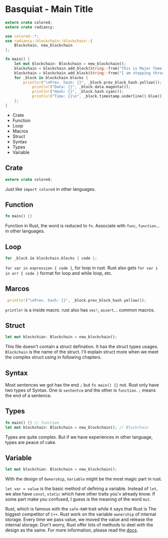 # Basquiat - Main Title

```rust
extern crate colored; 
extern crate radiancy; 

use colored::*; 
use radiancy::blockchain::blockchain::{
    Blockchain, new_blockchain
};

fn main() {
    let mut blockchain: Blockchain = new_blockchain();        
    blockchain = blockchain.add_block(String::from("This is Major Tome to Ground Control."));
    blockchain = blockchain.add_block(String::from("I am stepping through the door."));
    for _block in blockchain.blocks {
        println!("\nPrev. hash: {}", _block.prev_block_hash.yellow());
		    println!("Data: {}", _block.data.magenta());
		    println!("Hash: {}", _block.hash.cyan());
		    println!("Time: {}\n", _block.timestamp.underline().blue());
    };
}
```

+ Crate
+ Function
+ Loop
+ Macros
+ Struct
+ Syntax
+ Types
+ Variable

## Crate

```rust
extern crate colored;
```
Just like `import colored` in other languages.

## Function
```rust
fn main() {}
```
Function in Rust, the word is reduced to `fn`. Associate with `func`, `function`... in other languages.

## Loop

```rust
for _block in blockchain.blocks { code };
```

`for var in expression { code }`, for loop in rust. Rust also gets `for var i in arr { code }` format for loop and while loop, etc.

## Marcos

```rust
 println!("\nPrev. hash: {}", _block.prev_block_hash.yellow());
```
`println!` is a inside macro. rust also has `vec!`, `assert`... common macros.

## Struct

```rust
let mut blockchian: Blockchain = new_blockchain();
```
This file doesn't contain a struct defination. It has the struct types usages. `Blockchain` is the name of the struct. I'll explain struct more when we meet the complex struct using in following chapters.

## Syntax

Most sentences we got has the end `;` but `fn main() {}` not. Rust only have two types of Syntax.
One is `sententce` and the other is `function`. `;` means the end of a sentence.

## Types

```rust
fn main() {} // function
let mut blockchain: Blockchain = new_blockchain(); // Blockchain
```
Types are quite complex. But if we have experiences in other language, types are peace of cake.

## Variable

```rust
let mut blockchian: Blockchain = new_blockchain();
```

With the design of `Ownership`, `Variable` might be the most magic part in rust. 

`let var = value` is the basic method of defining a variable. Instead of `let`, we alse have `const`, `static` which have other traits you'v already know. If some part make you confused, I guess is the meaning of the word `mut`.

Rust, which is famous with the `safe-RAM` trait while it says that Rust is The biggest competitor of `C++`. Rust work on the variable `ownership` of internal storage. Every time we pass value, we moved the value and release the internal storage. Don't worry, Rust offer lots of methods to deel with the design as the same. For more information, please read the [docs](https://doc.rust-lang.org).

